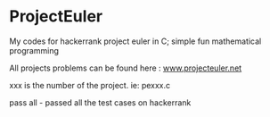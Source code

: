 # ProjectEuler
My codes for hackerrank project euler in C; simple fun mathematical programming

All projects problems can be found here : www.projecteuler.net

xxx is the number of the project. ie: pexxx.c

pass all - passed all the test cases on hackerrank
